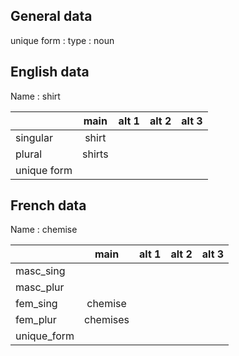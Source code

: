 ## General data

unique form :
type : noun

## English data

Name : shirt

|             |  main  | alt 1 | alt 2 | alt 3 |
| :---------- | :----: | :---: | :---: | ----- |
| singular    | shirt  |       |       |       |
| plural      | shirts |       |       |       |
| unique form |        |       |       |       |

## French data

Name : chemise

|             |   main   | alt 1 | alt 2 | alt 3 |
| :---------- | :------: | :---: | :---: | :---: |
| masc_sing   |          |       |       |       |
| masc_plur   |          |       |       |       |
| fem_sing    | chemise  |       |       |       |
| fem_plur    | chemises |       |       |       |
| unique_form |          |       |       |       |


